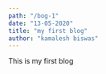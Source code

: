```yaml
---
path: "/bog-1"
date: "13-05-2020"
title: "my first blog"
author: "kamalesh biswas"
---
```


This is my first blog
